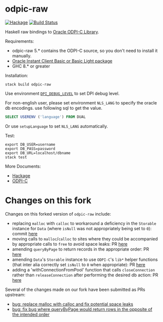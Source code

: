 # odpic-raw

[![Hackage](https://img.shields.io/hackage/v/odpic-raw.svg)](https://hackage.haskell.org/package/odpic-raw)
[![Build Status](https://travis-ci.org/leptonyu/odpic-raw.svg?branch=master)](https://travis-ci.org/leptonyu/odpic-raw)

Haskell raw bindings to [Oracle ODPI-C Library](https://github.com/oracle/odpi).

Requirements:

  * odpic-raw 5.* contains the ODPI-C source, so you don't need to install it manually.
  * [Oracle Instant Client Basic or Basic Light package](http://www.oracle.com/technetwork/database/features/instant-client/index-097480.html)
  * GHC 8.* or greater

Installation:

```
stack build odpic-raw
```

Use environment [`DPI_DEBUG_LEVEL`](https://oracle.github.io/odpi/doc/user_guide/debugging.html) to set DPI debug level.

For non-english user, please set environment  `NLS_LANG` to specify the oracle db encodings. use following sql to get the value.
```SQL
SELECT USERENV ('language') FROM DUAL
```
Or use `setupLanguage` to set  `NLS_LANG` automatically.

Test:

```
export DB_USER=username
export DB_PASS=password
export DB_URL=localhost/dbname
stack test
```

More Documents:

 * [Hackage](https://hackage.haskell.org/package/odpic-raw)
 * [ODPI-C](https://oracle.github.io/odpi/doc/)

# Changes on this fork

Changes on this forked version of `odpic-raw` include:
- replacing `malloc` with `calloc` to workaround a deficiency in the `Storable` instance for `Data` (where `isNull` was not appropriately being set to `0`): commit [here](https://github.com/liminalisht/odpic-raw/commit/32e8e739292f303aac127e64681b3d0e01cb45c3)
- moving calls to `malloc`/`calloc` to sites where they could be accompanied by appropriate calls to `free` to avoid space leaks: PR [here](https://github.com/liminalisht/odpic-raw/pull/1)
- amending `queryByPage` to return records in the appropriate order: PR [here](https://github.com/liminalisht/odpic-raw/pull/2)
- amending `Data`'s `Storable` instance to use `ODPI-C`'s `lib*` helper functions (that inter alia correctly set `isNull` to `0` when appropriate): PR [here](https://github.com/liminalisht/odpic-raw/pull/3)
- adding a 'withConnectionFromPool' function that calls `closeConnection` rather than `releaseConnection` after performing the desired db action: PR [here](https://github.com/liminalisht/odpic-raw/pull/4)

Several of the changes made on our fork have been submitted as PRs upstream:
- [bug: replace malloc with calloc and fix potential space leaks](https://github.com/leptonyu/odpic-raw/pull/20)
- [bug: fix bug where queryByPage would return rows in the opposite of the intended order](https://github.com/leptonyu/odpic-raw/pull/19)
